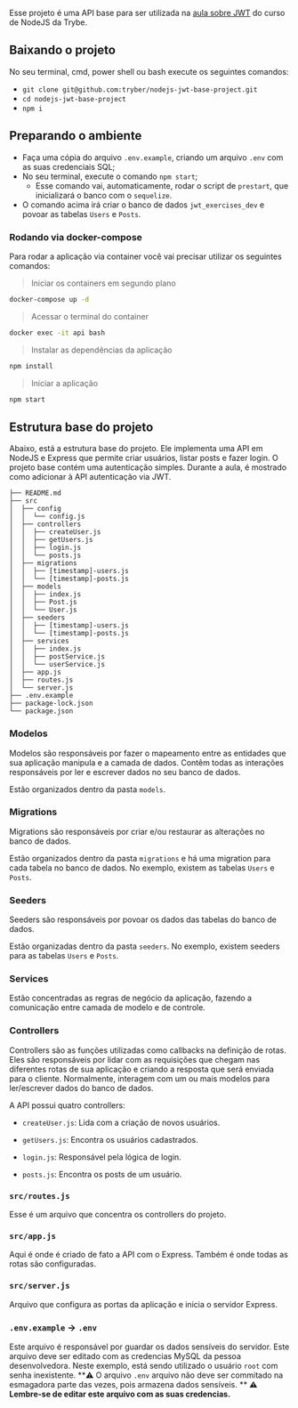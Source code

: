 Esse projeto é uma API base para ser utilizada na [aula sobre JWT](https://app.betrybe.com/course/back-end/autenticacao-e-upload-de-arquivos/nodejs-jwt-json-web-token/acf1c24f-d531-4cf0-be9b-2384e37799d7/) do curso de NodeJS da Trybe.

## Baixando o projeto

No seu terminal, cmd, power shell ou bash execute os seguintes comandos:

- `git clone git@github.com:tryber/nodejs-jwt-base-project.git`
- `cd nodejs-jwt-base-project`
- `npm i`

## Preparando o ambiente

- Faça uma cópia do arquivo `.env.example`, criando um arquivo `.env` com as suas credenciais SQL;
- No seu terminal, execute o comando `npm start`;
  - Esse comando vai, automaticamente, rodar o script de `prestart`, que inicializará o banco com o `sequelize`.
- O comando acima irá criar o banco de dados `jwt_exercises_dev` e povoar as tabelas `Users` e `Posts`.

### Rodando via docker-compose

Para rodar a aplicação via container você vai precisar utilizar os seguintes comandos:

> Iniciar os containers em segundo plano
```bash
docker-compose up -d
```

> Acessar o terminal do container
```bash
docker exec -it api bash
```

> Instalar as dependências da aplicação
```bash
npm install
```

> Iniciar a aplicação
```bash
npm start
```

## Estrutura base do projeto

Abaixo, está a estrutura base do projeto. Ele implementa uma API em NodeJS e Express que permite criar usuários, listar posts e fazer login. O projeto base contém uma autenticação simples. Durante a aula, é mostrado como adicionar à API autenticação via JWT.
 
```
├── README.md
├── src
│  ├── config
│  │  └── config.js
│  ├── controllers
│  │  ├── createUser.js
│  │  ├── getUsers.js  
│  │  ├── login.js
│  │  └── posts.js
│  ├── migrations
│  │  ├── [timestamp]-users.js
│  │  └── [timestamp]-posts.js
│  ├── models
│  │  ├── index.js
│  │  ├── Post.js
│  │  └── User.js
│  ├── seeders
│  │  ├── [timestamp]-users.js
│  │  └── [timestamp]-posts.js
│  ├── services
│  │  ├── index.js
│  │  ├── postService.js
│  │  └── userService.js
│  ├── app.js
│  ├── routes.js
│  └── server.js
├── .env.example
├── package-lock.json
└── package.json
```

### Modelos

Modelos são responsáveis por fazer o mapeamento entre as entidades que sua aplicação manipula e a camada de dados. Contêm todas as interações responsáveis por ler e escrever dados no seu banco de dados.

Estão organizados dentro da pasta `models`.

### Migrations

Migrations são responsáveis por criar e/ou restaurar as alterações no banco de dados.

Estão organizados dentro da pasta `migrations` e há uma migration para cada tabela no banco de dados. No exemplo, existem as tabelas `Users` e `Posts`.

### Seeders

Seeders são responsáveis por povoar os dados das tabelas do banco de dados.

Estão organizadas dentro da pasta `seeders`. No exemplo, existem seeders para as tabelas `Users` e `Posts`.

### Services

Estão concentradas as regras de negócio da aplicação, fazendo a comunicação entre camada de modelo e de controle.

### Controllers

Controllers são as funções utilizadas como callbacks na definição de rotas.
Eles são responsáveis por lidar com as requisições que chegam nas diferentes rotas de sua aplicação e criando a resposta que será enviada para o cliente. Normalmente, interagem com um ou mais modelos para ler/escrever dados do banco de dados.

A API possui quatro controllers:

  - `createUser.js`: Lida com a criação de novos usuários.

  - `getUsers.js`: Encontra os usuários cadastrados.
  
  - `login.js`: Responsável pela lógica de login.

  - `posts.js`: Encontra os posts de um usuário.
 
### `src/routes.js`

Esse é um arquivo que concentra os controllers do projeto.
 
### `src/app.js`

Aqui é onde é criado de fato a API com o Express. Também é onde todas as rotas são configuradas.

### `src/server.js`

Arquivo que configura as portas da aplicação e inicia o servidor Express.

### `.env.example` -> `.env`

Este arquivo é responsável por guardar os dados sensíveis do servidor. Este arquivo deve ser editado com as credencias MySQL da pessoa desenvolvedora. Neste exemplo, está sendo utilizado o usuário `root` com senha inexistente.
**⚠️ O arquivo `.env` arquivo não deve ser commitado na esmagadora parte das vezes, pois armazena dados sensíveis. **
**⚠️ Lembre-se de editar este arquivo com as suas credencias.**
